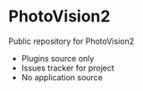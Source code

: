 # PhotoVision2 

Public repository for PhotoVision2

 - Plugins source only
 - Issues tracker for project
 - No application source

